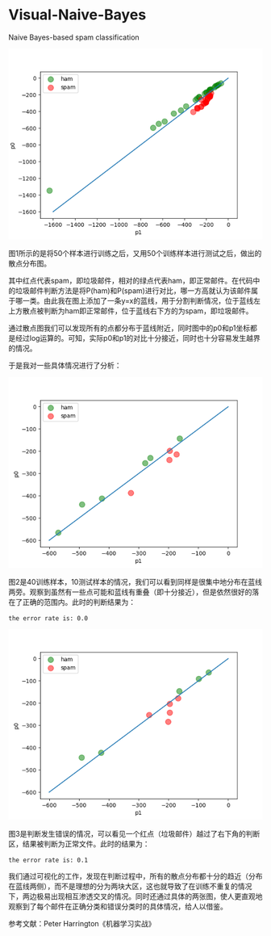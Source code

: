 # Visual-Naive-Bayes
Naive Bayes-based spam classification

![ALL](/Figure/ALL.png)

  图1所示的是将50个样本进行训练之后，又用50个训练样本进行测试之后，做出的散点分布图。

  其中红点代表spam，即垃圾邮件，相对的绿点代表ham，即正常邮件。在代码中的垃圾邮件判断方法是将P(ham)和P(spam)进行对比，哪一方高就认为该邮件属于哪一类。由此我在图上添加了一条y=x的蓝线，用于分割判断情况，位于蓝线左上方散点被判断为ham即正常邮件，位于蓝线右下方的为spam，即垃圾邮件。

  通过散点图我们可以发现所有的点都分布于蓝线附近，同时图中的p0和p1坐标都是经过log运算的。可知，实际p0和p1的对比十分接近，同时也十分容易发生越界的情况。

  于是我对一些具体情况进行了分析：

![RIGHT](/Figure/RIGHT.png)

  图2是40训练样本，10测试样本的情况，我们可以看到同样是很集中地分布在蓝线两旁。观察到虽然有一些点可能和蓝线有重叠（即十分接近），但是依然很好的落在了正确的范围内。此时的判断结果为：
```
the error rate is: 0.0
```

![ERROR](/Figure/ERROR.png)

  图3是判断发生错误的情况，可以看见一个红点（垃圾邮件）越过了右下角的判断区，结果被判断为正常文件。此时的结果为：
```
the error rate is: 0.1
```
  我们通过可视化的工作，发现在判断过程中，所有的散点分布都十分的趋近（分布在蓝线两侧），而不是理想的分为两块大区，这也就导致了在训练不重复的情况下，两边极易出现相互渗透交叉的情况。同时还通过具体的两张图，使人更直观地观察到了每个邮件在正确分类和错误分类时的具体情况，给人以借鉴。


参考文献：Peter Harrington《机器学习实战》
